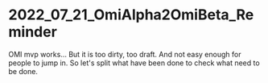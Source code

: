 # 2022_07_21_OmiAlpha2OmiBeta_Reminder
OMI mvp works... But it is too dirty, too draft. And not easy enough for people to jump in. So let's split what have been done to check what need to be done.
